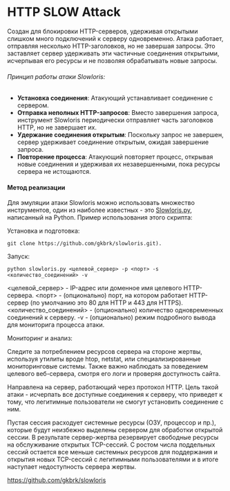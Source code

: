 # HTTP SLOW Attack
Создан для блокировки HTTP-серверов, удерживая открытыми слишком много подключений к серверу одновременно. Атака работает, отправляя несколько HTTP-заголовков, но не завершая запросы. Это заставляет сервер удерживать эти частичные соединения открытыми, исчерпывая его ресурсы и не позволяя обрабатывать новые запросы.

###### Принцип работы атаки Slowloris:
+ **Установка соединения**: Атакующий устанавливает соединение с сервером.
+ **Отправка неполных HTTP-запросов**: Вместо завершения запроса, инструмент Slowloris периодически отправляет часть заголовков HTTP, но не завершает их.
+ **Удержание соединения открытым**: Поскольку запрос не завершен, сервер удерживает соединение открытым, ожидая завершение запроса.
+ **Повторение процесса**: Атакующий повторяет процесс, открывая новые соединения и удерживая их незавершенными, пока ресурсы сервера не истощаются.

#### Метод реализации
Для эмуляции атаки Slowloris можно использовать множество инструментов, один из наиболее известных - это [Slowloris.py](https://github.com/gkbrk/slowloris), написанный на Python. Пример использования этого скрипта:

Установка и подготовка:
```
git clone https://github.com/gkbrk/slowloris.git).
```
Запуск:
```
python slowloris.py <целевой_сервер> -p <порт> -s <количество_соединений> -v
```

<целевой_сервер> - IP-адрес или доменное имя целевого HTTP-сервера.
<порт> - (опционально) порт, на котором работает HTTP-сервер (по умолчанию это 80 для HTTP и 443 для HTTPS).
<количество_соединений> - (опционально) количество одновременных соединений к серверу.
-v - (опционально) режим подробного вывода для мониторига процесса атаки.


Мониторинг и анализ:

Следите за потреблением ресурсов сервера на стороне жертвы, используя утилиты вроде htop, netstat, или специализированные мониторинговые системы.
Также важно наблюдать за поведением целевого веб-сервера, смотря его логи и проверяя доступность сайта.

Направлена на сервер, работающий через протокол HTTP. Цель такой атаки - исчерпать все доступные соединения к серверу, что приведет к тому, что легитимные пользователи не смогут установить соединение с ним.

Пустая сессия расходует системные ресурсы (ОЗУ, процессор и пр.), которые будут неизбежно выделены сервером для обработки открытой сессии. В результате сервер-жертва резервирует свободные ресурсы на обслуживание открытых TCP-сессий. С ростом числа поддельных сессий остается все меньше системных ресурсов для поддержания и открытия новых TCP-сессий с легитимными пользователями и в итоге наступает недоступность сервера жертвы. 

https://github.com/gkbrk/slowloris
